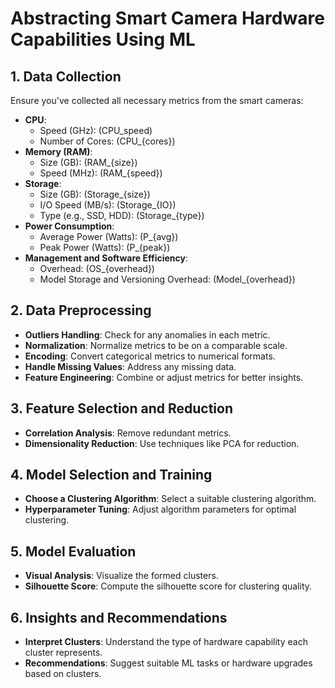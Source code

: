 # Abstracting Smart Camera Hardware Capabilities Using ML

## 1. Data Collection

Ensure you've collected all necessary metrics from the smart cameras:

- **CPU**: 
  - Speed (GHz): \(CPU_speed\)
  - Number of Cores: \(CPU_{cores}\)
- **Memory (RAM)**:
  - Size (GB): \(RAM_{size}\)
  - Speed (MHz): \(RAM_{speed}\)
- **Storage**:
  - Size (GB): \(Storage_{size}\)
  - I/O Speed (MB/s): \(Storage_{IO}\)
  - Type (e.g., SSD, HDD): \(Storage_{type}\)
- **Power Consumption**:
  - Average Power (Watts): \(P_{avg}\)
  - Peak Power (Watts): \(P_{peak}\)
- **Management and Software Efficiency**: 
  - Overhead: \(OS_{overhead}\)
  - Model Storage and Versioning Overhead: \(Model_{overhead}\)

## 2. Data Preprocessing

- **Outliers Handling**: Check for any anomalies in each metric.
- **Normalization**: Normalize metrics to be on a comparable scale.
- **Encoding**: Convert categorical metrics to numerical formats.
- **Handle Missing Values**: Address any missing data.
- **Feature Engineering**: Combine or adjust metrics for better insights.

## 3. Feature Selection and Reduction

- **Correlation Analysis**: Remove redundant metrics.
- **Dimensionality Reduction**: Use techniques like PCA for reduction.

## 4. Model Selection and Training

- **Choose a Clustering Algorithm**: Select a suitable clustering algorithm.
- **Hyperparameter Tuning**: Adjust algorithm parameters for optimal clustering.

## 5. Model Evaluation

- **Visual Analysis**: Visualize the formed clusters.
- **Silhouette Score**: Compute the silhouette score for clustering quality.

## 6. Insights and Recommendations

- **Interpret Clusters**: Understand the type of hardware capability each cluster represents.
- **Recommendations**: Suggest suitable ML tasks or hardware upgrades based on clusters.

